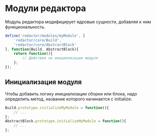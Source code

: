 # Модули редактора

Модуль редактора модифицирует ядровые сущности, добавляя к ним функциональность.
```javascript
define('redactor/modules/myModule', [
    'redactor/core/Build',
    'redactor/core/AbstractBlock'
], function(Build, AbstractBlock){
    return function(){
        // Действия по инициализации модуля
    };
});

```


## Инициализация модуля

Чтобы добавить логику инициализации сборки или блока, надо определить метод, название которого начинается с initialize:
```javascript
Build.prototype.initializeMyModule = function(){
    // ...
};
AbstractBlock.prototype.initializeMyModule = function(){
    // ...
};
```

